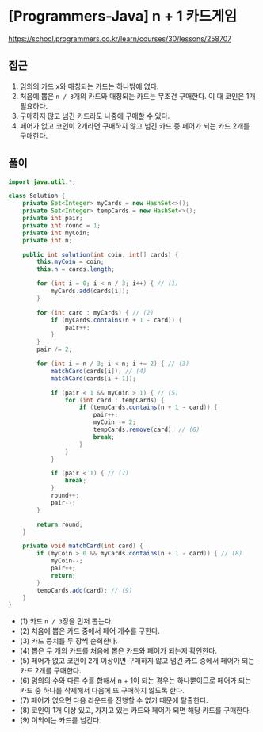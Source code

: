 [Programmers-Java] n + 1 카드게임
=
<https://school.programmers.co.kr/learn/courses/30/lessons/258707>


접근
--


1. 임의의 카드 x와 매칭되는 카드는 하나밖에 없다.
2. 처음에 뽑은 `n / 3`개의 카드와 매칭되는 카드는 무조건 구매한다. 이 때 코인은 1개 필요하다.
3. 구매하지 않고 넘긴 카드라도 나중에 구매할 수 있다.
4. 페어가 없고 코인이 2개라면 구매하지 않고 넘긴 카드 중 페어가 되는 카드 2개를 구매한다.


풀이
--



```java
import java.util.*;

class Solution {
    private Set<Integer> myCards = new HashSet<>();
    private Set<Integer> tempCards = new HashSet<>();
    private int pair;
    private int round = 1;
    private int myCoin;
    private int n;

    public int solution(int coin, int[] cards) {
        this.myCoin = coin;
        this.n = cards.length;

        for (int i = 0; i < n / 3; i++) { // (1)
            myCards.add(cards[i]);
        }

        for (int card : myCards) { // (2)
            if (myCards.contains(n + 1 - card)) {
                pair++;
            }
        }
        pair /= 2;

        for (int i = n / 3; i < n; i += 2) { // (3)
            matchCard(cards[i]); // (4)
            matchCard(cards[i + 1]);

            if (pair < 1 && myCoin > 1) { // (5)
                for (int card : tempCards) {
                    if (tempCards.contains(n + 1 - card)) {
                        pair++;
                        myCoin -= 2;
                        tempCards.remove(card); // (6)
                        break;
                    }
                }
            }

            if (pair < 1) { // (7)
                break;
            }
            round++;
            pair--;
        }

        return round;
    }

    private void matchCard(int card) {
        if (myCoin > 0 && myCards.contains(n + 1 - card)) { // (8)
            myCoin--;
            pair++;
            return;
        }
        tempCards.add(card); // (9)
    }
}
```


* (1) 카드 `n / 3`장을 먼저 뽑는다.
* (2) 처음에 뽑은 카드 중에서 페어 개수를 구한다.
* (3) 카드 뭉치를 두 장씩 순회한다.
* (4) 뽑은 두 개의 카드를 처음에 뽑은 카드와 페어가 되는지 확인한다.
* (5) 페어가 없고 코인이 2개 이상이면 구매하지 않고 넘긴 카드 중에서 페어가 되는 카드 2개를 구매한다.
* (6) 임의의 수와 다른 수를 합해서 n + 1이 되는 경우는 하나뿐이므로 페어가 되는 카드 중 하나를 삭제해서 다음에 또 구매하지 않도록 한다.
* (7) 페어가 없으면 다음 라운드를 진행할 수 없기 때문에 탈출한다.
* (8) 코인이 1개 이상 있고, 가지고 있는 카드와 페어가 되면 해당 카드를 구매한다.
* (9) 이외에는 카드를 넘긴다.
